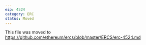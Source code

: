 ```yaml
---
eip: 4524
category: ERC
status: Moved
---
```


This file was moved to https://github.com/ethereum/ercs/blob/master/ERCS/erc-4524.md
